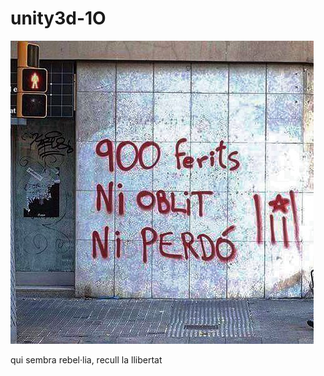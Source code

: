 # unity3d-1O

![ni oblit ni perdó](1-o-ni-oblit-ni-perdo.jpg "ni oblit ni perdó")

qui sembra rebel·lia, recull la llibertat
